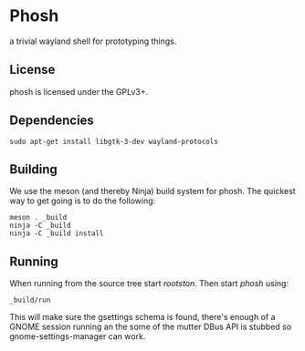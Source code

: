 # Phosh

a trivial wayland shell for prototyping things.

## License

phosh is licensed under the GPLv3+.

## Dependencies

    sudo apt-get install libgtk-3-dev wayland-protocols

## Building

We use the meson (and thereby Ninja) build system for phosh.  The quickest
way to get going is to do the following:

    meson . _build
    ninja -C _build
    ninja -C _build install


## Running
When running from the source tree start *rootston*. Then start *phosh*
using:

    _build/run

This will make sure the gsettings schema is found, there's enough of a GNOME
session running an the some of the mutter DBus API is stubbed so
gnome-settings-manager can work.
